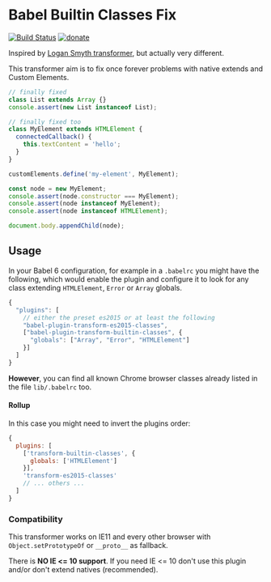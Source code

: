 # Babel Builtin Classes Fix

[![Build Status](https://travis-ci.org/WebReflection/babel-plugin-transform-builtin-classes.svg?branch=master)](https://travis-ci.org/WebReflection/babel-plugin-transform-builtin-classes) [![donate](https://img.shields.io/badge/$-donate-ff69b4.svg?maxAge=2592000&style=flat)](https://github.com/WebReflection/donate)

Inspired by [Logan Smyth transformer](https://github.com/loganfsmyth/babel-plugin-transform-builtin-extend),
but actually very different.

This transformer aim is to fix once forever problems with native extends and Custom Elements.

```js
// finally fixed
class List extends Array {}
console.assert(new List instanceof List);

// finally fixed too
class MyElement extends HTMLElement {
  connectedCallback() {
    this.textContent = 'hello';
  }
}

customElements.define('my-element', MyElement);

const node = new MyElement;
console.assert(node.constructor === MyElement);
console.assert(node instanceof MyElement);
console.assert(node instanceof HTMLElement);

document.body.appendChild(node);
```

## Usage

In your Babel 6 configuration, for example in a `.babelrc` you might have the following,
which would enable the plugin and configure it to look for any class extending `HTMLElement`, `Error` or `Array` globals.

```js
{
  "plugins": [
    // either the preset es2015 or at least the following
    "babel-plugin-transform-es2015-classes",
    ["babel-plugin-transform-builtin-classes", {
      "globals": ["Array", "Error", "HTMLElement"]
    }]
  ]
}
```

**However**, you can find all known Chrome browser classes already listed in the file `lib/.babelrc` too.

#### Rollup

In this case you might need to invert the plugins order:
```js
{
  plugins: [
    ['transform-builtin-classes', {
      globals: ['HTMLElement']
    }],
    'transform-es2015-classes'
    // ... others ...
  ]
}
```


### Compatibility
This transformer works on IE11 and every other browser with `Object.setPrototypeOf` or `__proto__` as fallback.

There is **NO IE <= 10 support**. If you need IE <= 10 don't use this plugin and/or don't extend natives (recommended).
